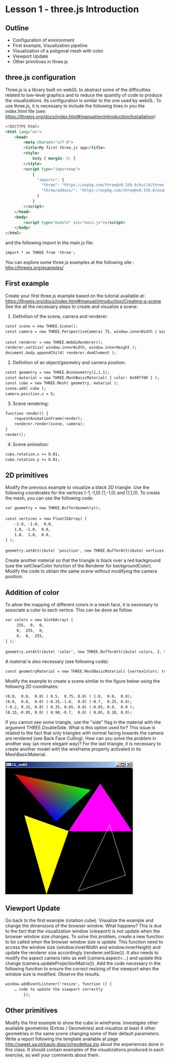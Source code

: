 # Lesson 1 - three.js Introduction

## Outline
* Configuration of environment 
* First example, Visualization pipeline
* Visualization of a poligonal mesh with color
* Viewport Update
* Other primitives in three.js
 

## three.js configuration 
Three.js is a library built on webGL to abstract some of the difficulties related to low-level graphics and to reduce the quantity of code to produce the visualizations. Its configuration is similar to the one used by webGL.
To use three.js, it is necessary to include the following lines in you the index.html file (see: https://threejs.org/docs/index.html#manual/en/introduction/Installation):


``` html
<!DOCTYPE html>
<html lang="en">
	<head>
		<meta charset="utf-8">
		<title>My first three.js app</title>
		<style>
			body { margin: 0; }
		</style>
		<script type="importmap">
			{
			  "imports": {
				"three": "https://unpkg.com/three@v0.159.0/build/three.module.js",
				"three/addons/": "https://unpkg.com/three@v0.159.0/examples/jsm/"
			  }
			}
		</script>
	</head>
	<body>
		<script type="module" src="main.js"></script>
	</body>
</html>
```

and the following import in the main.js file:

``` html
import * as THREE from 'three';
```

You can explore some three.js examples at the following site : http://threejs.org/examples/

## First example 
Create your first three.js example based on the tutorial available at:
https://threejs.org/docs/index.html#manual/introduction/Creating-a-scene
See the all the necessary steps to create and visualize a scene:

1.	Definition of the scene, camera and renderer:
``` html
const scene = new THREE.Scene();
const camera = new THREE.PerspectiveCamera( 75, window.innerWidth / window.innerHeight, 0.1, 1000 );

const renderer = new THREE.WebGLRenderer();
renderer.setSize( window.innerWidth, window.innerHeight );
document.body.appendChild( renderer.domElement );
```
2.	Definition of an object/geometry and camera position:
``` html
const geometry = new THREE.BoxGeometry(1,1,1);
const material = new THREE.MeshBasicMaterial( { color: 0x00ff00 } ); 
const cube = new THREE.Mesh( geometry, material ); 
scene.add( cube ); 
camera.position.z = 5;
```
3.	Scene rendering: 
``` html
function render() {
	requestAnimationFrame(render);
	renderer.render(scene, camera);
}
render();
```
4.	Scene animation: 
``` html
cube.rotation.x += 0.01;
cube.rotation.y += 0.01;
```

## 2D primitives
Modify the previous example to visualize a black 2D triangle.
Use the following coordinates for the vertices (-1,-1,0) (1,-1,0) and (1,1,0).
To create  the mesh, you can use the following code:

``` html
var geometry = new THREE.BufferGeometry();

const vertices = new Float32Array( [
	-1.0, -1.0,  0.0,
	1.0, -1.0,  0.0,
	1.0,  1.0,  0.0,
] );

geometry.setAttribute( 'position', new THREE.BufferAttribute( vertices, 3 ) );
```

Create another material so that the triangle is black over a red background (use the setClearColor function of the Renderer for backgroundColor).
Modify the code to obtain the same scene without modifying the camera position.

## Addition of color
To allow the mapping of different colors in a mesh face, it is necessary to associate a color to each vertice. This can be done as follow:

``` html
var colors = new Uint8Array( [
	 255,  0,  0,  
	 0,  255,  0,  
	 0,  0,  255,  
] );

geometry.setAttribute( 'color', new THREE.BufferAttribute( colors, 3, true) );
```
A material is also necessary (see following code):
``` html
const geometryMaterial = new THREE.MeshBasicMaterial( {vertexColors: true} );
```
Modify the example to create a scene similar to the figure below using the following 2D coordinates:
``` html
(0.0,  0.0,  0.0) ( 0.5,  0.75, 0.0) ( 1.0,  0.0,  0.0);
(0.0,  0.0,  0.0) (-0.35,-1.0,  0.0) (-0.7,  0.25, 0.0);
(-0.2, 0.15, 0.0) ( 0.35, 0.65, 0.0) (-0.85, 0.9,  0.0 );
(0.15,-0.95, 0.0) ( 0.90,-0.7,  0.0) ( 0.65, 0.10, 0.0); 
```

If you cannot see some triangle, use the "side" flag in the material with the argument THREE.DoubleSide.
What is this option used for? This issue is related to the fact that only triangles with normal facing towards the camera are rendered (see Back Face Culling). How can you solve the problem in another way (an more elegant way)?
For the last triangle, it is necessary to create another model with the wireframe property activated in its MeshBasicMaterial.

![4Triângulos](./figura1.png)

## Viewport Update
Go back to the first example (rotation cube). Visualize the example and  change the dimensions of the browser window. What happens? This is due to the fact that the visualization window (viewport) is not update when the browser window size changes.
To solve this problem, create a new function to be called when the browser window size is update. This function need to access the window size (window.innerWidth and window.innerHeight) and update the  renderer size accordingly (renderer.setSize()). It also needs to modify the aspect camera ratio as well (camera.aspect=…) and update this change  (camera.updateProjectionMatrix()).
Add the code necessary in the following function to ensure the correct resizing of the viewport when the window size is modified. Observe the results.

``` html
window.addEventListener('resize', function () {				       
	… code to update the viewport correctly
		});
```
## Other primitives
Modify the first example to show the cube in wireframe.
Investigate other available geometries (Extras / Geometries) and visualize at least 4 other geometries in the same scene changing some of their default parameters. 
Write a report following the template available at page http://sweet.ua.pt/paulo.dias/vi/revdetiua.zip about the experiences done in this class. It should contain examples of the visualizations produced in each exercise, as well your comments about them.


